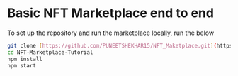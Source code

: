 # Basic NFT Marketplace end to end

To set up the repository and run the marketplace locally, run the below
```bash
git clone [https://github.com/PUNEETSHEKHAR15/NFT_Maketplace.git](https://github.com/PUNEETSHEKHAR15/NFT_Maketplace.git)
cd NFT-Marketplace-Tutorial
npm install
npm start
```
